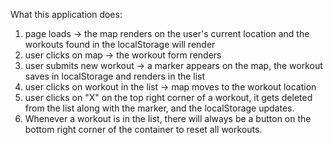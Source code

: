 What this application does:

1. page loads -> the map renders on the user's current location and the workouts found in the localStorage will render
2. user clicks on map -> the workout form renders
3. user submits new workout -> a marker appears on the map, the workout saves in localStorage and renders in the list
4. user clicks on workout in the list -> map moves to the workout location
5. user clicks on "X" on the top right corner of a workout, it gets deleted from the list along with the marker, and the localStorage updates.
6. Whenever a workout is in the list, there will always be a button on the bottom right corner of the container to reset all workouts.
